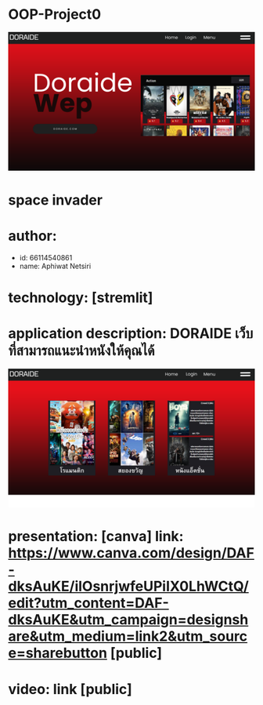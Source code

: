 # OOP-Project0

![banner](image/PMG/1.png)

# space invader
# author: 
  * id: 66114540861
  * name: Aphiwat Netsiri

# technology: [stremlit]

# application description: DORAIDE เว็บที่สามารถแนะนำหนังให้คุณได้
![banner](image/PMG/6.png)
# presentation: [canva] link: https://www.canva.com/design/DAF-dksAuKE/ilOsnrjwfeUPiIX0LhWCtQ/edit?utm_content=DAF-dksAuKE&utm_campaign=designshare&utm_medium=link2&utm_source=sharebutton [public]

# video: link [public]

